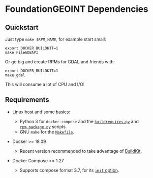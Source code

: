 # FoundationGEOINT Dependencies

## Quickstart

Just type `make $RPM_NAME`, for example start small:

```
export DOCKER_BUILDKIT=1
make FileGDBAPI
```

Or go big and create RPMs for GDAL and friends with:

```
export DOCKER_BUILDKIT=1
make gdal
```

This will consume a lot of CPU and I/O!

## Requirements

* Linux host and some basics:
  * Python 3 for `docker-compose` and the [`buildrequires.py`](./scripts/buildrequires.py) and [`rpm_package.py`](./scripts/rpm_package.py) scripts.
  * GNU `make` for the [`Makefile`](./Makefile).

* Docker >= 18.09
  * Recent version recommended to take advantage of [BuildKit](https://docs.docker.com/develop/develop-images/build_enhancements/).

* Docker Compose >= 1.27
  * Supports compose format 3.7, for its [`init` option](https://docs.docker.com/compose/compose-file/compose-file-v3/#init).

